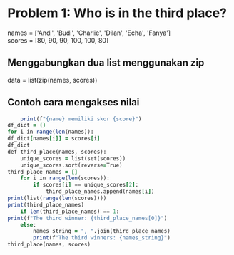 # Problem 1: Who is in the third place?

names = ['Andi', 'Budi', 'Charlie', 'Dilan', 'Echa', 'Fanya']  
scores = [80, 90, 90, 100, 100, 80]

## Menggabungkan dua list menggunakan zip
data = list(zip(names, scores))

## Contoh cara mengakses nilai 
```for name, score in data:  
    print(f"{name} memiliki skor {score}")
df_dict = {}  
for i in range(len(names)):  
df_dict[names[i]] = scores[i]  
df_dict
def third_place(names, scores):  
    unique_scores = list(set(scores))  
    unique_scores.sort(reverse=True)  
third_place_names = []
    for i in range(len(scores)):  
        if scores[i] == unique_scores[2]:  
            third_place_names.append(names[i])  
print(list(range(len(scores))))  
print(third_place_names)  
    if len(third_place_names) == 1:  
print(f"The third winner: {third_place_names[0]}")  
    else:  
        names_string = ", ".join(third_place_names)  
        print(f"The third winners: {names_string}")  
third_place(names, scores)
